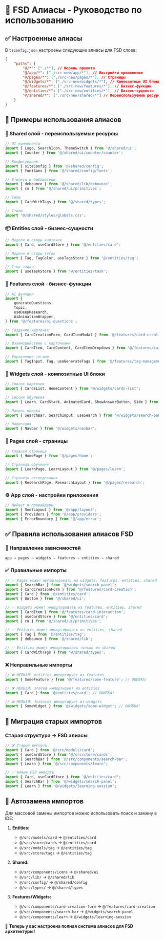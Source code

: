 # 🎯 FSD Алиасы - Руководство по использованию

## ✅ Настроенные алиасы

В `tsconfig.json` настроены следующие алиасы для FSD слоев:

```json
{
    "paths": {
        "@/*": ["./*"], // Корень проекта
        "@/app/*": ["./src-new/app/*"], // Настройки приложения
        "@/pages/*": ["./src-new/pages/*"], // Страницы
        "@/widgets/*": ["./src-new/widgets/*"], // Композитные UI блоки
        "@/features/*": ["./src-new/features/*"], // Бизнес-функции
        "@/entities/*": ["./src-new/entities/*"], // Бизнес-сущности
        "@/shared/*": ["./src-new/shared/*"] // Переиспользуемые ресурсы
    }
}
```

## 📝 Примеры использования алиасов

### 🔧 Shared слой - переиспользуемые ресурсы

```typescript
// UI компоненты
import { Logo, SearchIcon, ThemeSwitch } from '@/shared/ui';
import { Counter } from '@/shared/ui/counter/counter';

// Конфигурация
import { siteConfig } from '@/shared/config';
import { fontSans } from '@/shared/config/fonts';

// Утилиты и библиотеки
import { debounce } from '@/shared/lib/debounce';
import { cn } from '@/shared/ui/primitives';

// Типы
import { CardWithTags } from '@/shared/types';

// Стили
import '@/shared/styles/globals.css';
```

### 📦 Entities слой - бизнес-сущности

```typescript
// Модели и сторы карточек
import { Card, useCardStore } from '@/entities/card';

// Модели и сторы тегов
import { Tag, TagColor, useTagsStore } from '@/entities/tag';

// Стор задач
import { useTaskStore } from '@/entities/task';
```

### 🎯 Features слой - бизнес-функции

```typescript
// AI функции
import {
    generateQuestions,
    Topic,
    useDeepResearch,
    AiAnimationWrapper,
} from '@/features/ai-questions';

// Создание карточек
import { CardCreationForm, CardItemModal } from '@/features/card-creation';

// Взаимодействие с карточками
import { CardItem, CardContent, CardItemDropdown } from '@/features/card-interaction';

// Управление тегами
import { TagInput, Tag, useGenerateTags } from '@/features/tag-management';
```

### 🧩 Widgets слой - композитные UI блоки

```typescript
// Список карточек
import { CardsList, HomeContent } from '@/widgets/cards-list';

// Сессия обучения
import { Learn, CardStack, AnimatedCard, ShowAnswerButton, Side } from '@/widgets/learning-session';

// Панель поиска
import { SearchBar, SearchInput, useSearch } from '@/widgets/search-panel';

// Навигация
import { Navbar } from '@/widgets/navbar';
```

### 📄 Pages слой - страницы

```typescript
// Главная страница
import { HomePage } from '@/pages/home';

// Страница обучения
import { LearnPage, LearnLayout } from '@/pages/learn';

// Страница исследования
import { ResearchPage, ResearchLayout } from '@/pages/research';
```

### ⚙️ App слой - настройки приложения

```typescript
// Лейаут и провайдеры
import { RootLayout } from '@/app/layout';
import { Providers } from '@/app/providers';
import { ErrorBoundary } from '@/app/error';
```

## ✅ Правила использования алиасов FSD

### 🔄 Направление зависимостей

```
app → pages → widgets → features → entities → shared
```

### ✅ Правильные импорты

```typescript
// ✅ Pages может импортировать из widgets, features, entities, shared
import { SearchBar } from '@/widgets/search-panel';
import { CardCreationForm } from '@/features/card-creation';
import { Card } from '@/entities/card';
import { Button } from '@/shared/ui';

// ✅ Widgets может импортировать из features, entities, shared
import { CardItem } from '@/features/card-interaction';
import { useCardStore } from '@/entities/card';
import { cn } from '@/shared/ui/primitives';

// ✅ Features может импортировать из entities, shared
import { Tag } from '@/entities/tag';
import { debounce } from '@/shared/lib';

// ✅ Entities может импортировать только из shared
import { CardWithTags } from '@/shared/types';
```

### ❌ Неправильные импорты

```typescript
// ❌ НЕЛЬЗЯ: entities импортирует из features
import { SomeFeature } from '@/features/some-feature'; // ОШИБКА!

// ❌ НЕЛЬЗЯ: shared импортирует из entities
import { Card } from '@/entities/card'; // ОШИБКА!

// ❌ НЕЛЬЗЯ: features импортирует из widgets
import { SomeWidget } from '@/widgets/some-widget'; // ОШИБКА!
```

## 🚀 Миграция старых импортов

### Старая структура → FSD алиасы

```typescript
// ❌ Старые импорты
import { Card } from '@/src/models/card';
import { useCardStore } from '@/src/store/cards';
import { SearchBar } from '@/src/components/search-bar';
import { Learn } from '@/src/components/learn';

// ✅ Новые FSD импорты
import { Card, useCardStore } from '@/entities/card';
import { SearchBar } from '@/widgets/search-panel';
import { Learn } from '@/widgets/learning-session';
```

## 🔧 Автозамена импортов

Для массовой замены импортов можно использовать поиск и замену в IDE:

1. **Entities:**

    - `@/src/models/card` → `@/entities/card`
    - `@/src/store/cards` → `@/entities/card`
    - `@/src/models/tag` → `@/entities/tag`
    - `@/src/store/tags` → `@/entities/tag`

2. **Shared:**

    - `@/src/components/icons` → `@/shared/ui`
    - `@/src/lib/` → `@/shared/lib`
    - `@/src/config/` → `@/shared/config`
    - `@/src/types/` → `@/shared/types`

3. **Features/Widgets:**
    - `@/src/components/card-creation-form` → `@/features/card-creation`
    - `@/src/components/search-bar` → `@/widgets/search-panel`
    - `@/src/components/learn` → `@/widgets/learning-session`

🎉 **Теперь у вас настроена полная система алиасов для FSD архитектуры!**
